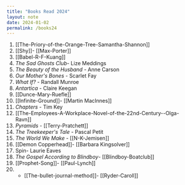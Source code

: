 ```yaml
---
title: "Books Read 2024"
layout: note
date: 2024-01-02
permalink: /books24
---
```

1. [[The-Priory-of-the-Orange-Tree-Samantha-Shannon]]
2. [[Shy]]- [[Max-Porter]]
3. [[Babel-R-F-Kuang]]
4. *The Sad Ghosts Club*- Lize Meddings
5. *The Beauty of the Husband* - Anne Carson
6. *Our Mother's Bones* - Scarlet Fay
7. *What If?* - Randall Munroe
8. *Antartica* - Claire Keegan
9. [[Dunce-Mary-Ruefle]]
10. [[Infinite-Ground]]- [[Martin MacInnes]]
11. *Chapters* - Tim Key
12. [[The-Employees-A-Workplace-Novel-of-the-22nd-Century--Olga-Ravn]]
13. *Pyramids* - [[Terry-Pratchett]]
14. *The Treekeeper's Tale* - Pascal Petit
15. *The World We Make* - [[N-K-Jemisen]]
16. [[Demon Copperhead]]- [[Barbara Kingsolver]]
17. Spin- Laurie Eaves
18. *The Gospel According to Blindboy*- [[Blindboy-Boatclub]]
19. [[Prophet-Song]]- [[Paul-Lynch]]
20. - [[The-bullet-journal-method]]- [[Ryder-Caroll]]


